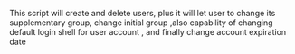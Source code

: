 This script will create and delete users, plus it will let user to change its supplementary group, change initial group ,also capability of changing default login shell for user account , and finally change account expiration date
